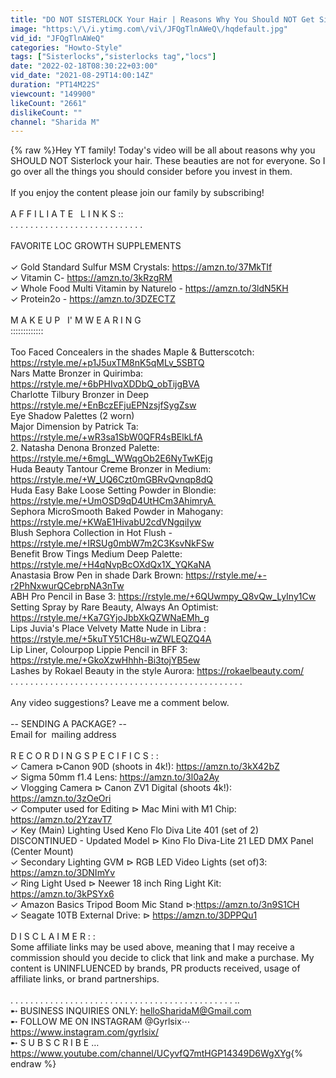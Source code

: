 ```yaml
---
title: "DO NOT SISTERLOCK Your Hair | Reasons Why You Should NOT Get Sisterlocks | My Loc Journey"
image: "https:\/\/i.ytimg.com\/vi\/JFQgTlnAWeQ\/hqdefault.jpg"
vid_id: "JFQgTlnAWeQ"
categories: "Howto-Style"
tags: ["Sisterlocks","sisterlocks tag","locs"]
date: "2022-02-18T08:30:22+03:00"
vid_date: "2021-08-29T14:00:14Z"
duration: "PT14M22S"
viewcount: "149900"
likeCount: "2661"
dislikeCount: ""
channel: "Sharida M"
---
```

{% raw %}Hey YT family! Today's video will be all about reasons why you SHOULD NOT Sisterlock your hair. These beauties are not for everyone. So I go over all the things you should consider before you invest in them. <br /><br />If you enjoy the content please join our family by subscribing!<br /><br />A F F I L I A T E   L I N K S ::<br />. . . . . . . . . . . . . . . . . . . . . . . . . . . <br /><br />FAVORITE LOC GROWTH SUPPLEMENTS<br /><br />✓ Gold Standard Sulfur MSM Crystals: <a rel="nofollow" target="blank" href="https://amzn.to/37MkTIf">https://amzn.to/37MkTIf</a><br />✓ Vitamin C- <a rel="nofollow" target="blank" href="https://amzn.to/3kRzgRM">https://amzn.to/3kRzgRM</a><br />✓ Whole Food Multi Vitamin by Naturelo - <a rel="nofollow" target="blank" href="https://amzn.to/3ldN5KH">https://amzn.to/3ldN5KH</a><br />✓ Protein2o - <a rel="nofollow" target="blank" href="https://amzn.to/3DZECTZ">https://amzn.to/3DZECTZ</a><br /><br />M A K E U P   I' M W E A R I N G<br />:::::::::::::<br /><br />Too Faced Concealers in the shades Maple &amp; Butterscotch: <a rel="nofollow" target="blank" href="https://rstyle.me/+p1J5uxTM8nK5qMLv_5SBTQ">https://rstyle.me/+p1J5uxTM8nK5qMLv_5SBTQ</a><br />Nars Matte Bronzer in Quirimba: <a rel="nofollow" target="blank" href="https://rstyle.me/+6bPHIvqXDDbQ_obTijgBVA">https://rstyle.me/+6bPHIvqXDDbQ_obTijgBVA</a><br />Charlotte Tilbury Bronzer in Deep <a rel="nofollow" target="blank" href="https://rstyle.me/+EnBczEFjuEPNzsjfSygZsw">https://rstyle.me/+EnBczEFjuEPNzsjfSygZsw</a><br />Eye Shadow Palettes (2 worn)<br />Major Dimension by Patrick Ta: <a rel="nofollow" target="blank" href="https://rstyle.me/+wR3sa1SbW0QFR4sBElkLfA">https://rstyle.me/+wR3sa1SbW0QFR4sBElkLfA</a><br />     2. Natasha Denona Bronzed Palette: <a rel="nofollow" target="blank" href="https://rstyle.me/+6mgL_WWqgOb2E6NyTwKEjg">https://rstyle.me/+6mgL_WWqgOb2E6NyTwKEjg</a><br />Huda Beauty Tantour Creme Bronzer in Medium: <a rel="nofollow" target="blank" href="https://rstyle.me/+W_UQ6Czt0mGBRvQvnqp8dQ">https://rstyle.me/+W_UQ6Czt0mGBRvQvnqp8dQ</a><br />Huda Easy Bake Loose Setting Powder in Blondie: <a rel="nofollow" target="blank" href="https://rstyle.me/+UmOSD9qD4UtHCm3AhimryA ">https://rstyle.me/+UmOSD9qD4UtHCm3AhimryA </a><br />Sephora MicroSmooth Baked Powder in Mahogany: <a rel="nofollow" target="blank" href="https://rstyle.me/+KWaE1HivabU2cdVNgqiIyw">https://rstyle.me/+KWaE1HivabU2cdVNgqiIyw</a><br />Blush Sephora Collection in Hot Flush -<a rel="nofollow" target="blank" href="https://rstyle.me/+IRSUg0mbW7m2C3KsvNkFSw">https://rstyle.me/+IRSUg0mbW7m2C3KsvNkFSw</a><br />Benefit Brow Tings Medium Deep Palette: <a rel="nofollow" target="blank" href="https://rstyle.me/+H4qNvpBcOXdQx1X_YQKaNA">https://rstyle.me/+H4qNvpBcOXdQx1X_YQKaNA</a><br />Anastasia Brow Pen in shade Dark Brown: <a rel="nofollow" target="blank" href="https://rstyle.me/+-r2PhNxwurQCebrpNA3nTw">https://rstyle.me/+-r2PhNxwurQCebrpNA3nTw</a><br />ABH Pro Pencil in Base 3: <a rel="nofollow" target="blank" href="https://rstyle.me/+6QUwmpy_Q8vQw_LyIny1Cw">https://rstyle.me/+6QUwmpy_Q8vQw_LyIny1Cw</a><br />Setting Spray by Rare Beauty, Always An Optimist: <a rel="nofollow" target="blank" href="https://rstyle.me/+Ka7GYjoJbbXkQZWNaEMh_g">https://rstyle.me/+Ka7GYjoJbbXkQZWNaEMh_g</a><br />Lips Juvia's Place Velvety Matte Nude in Libra : <a rel="nofollow" target="blank" href="https://rstyle.me/+5kuTY51CH8u-wZWLEQZQ4A">https://rstyle.me/+5kuTY51CH8u-wZWLEQZQ4A</a><br />Lip Liner, Colourpop Lippie Pencil in BFF 3: <a rel="nofollow" target="blank" href="https://rstyle.me/+GkoXzwHhhh-Bi3tojYB5ew">https://rstyle.me/+GkoXzwHhhh-Bi3tojYB5ew</a><br />Lashes by Rokael Beauty in the style Aurora: <a rel="nofollow" target="blank" href="https://rokaelbeauty.com/">https://rokaelbeauty.com/</a><br />. . . . . . . . . . . . . . . . . . . . . . . . . . . . . . . . . . . . . . . . . . . . . . .<br /><br />Any video suggestions? Leave me a comment below.  <br /><br />-- SENDING A PACKAGE? --<br />Email for  mailing address<br /><br />R E C O R D I N G   S P E C I F I C S : :<br />✓ Camera ⊳Canon 90D (shoots in 4k!): <a rel="nofollow" target="blank" href="https://amzn.to/3kX42bZ">https://amzn.to/3kX42bZ</a><br />✓ Sigma 50mm f1.4 Lens: <a rel="nofollow" target="blank" href="https://amzn.to/3l0a2Ay">https://amzn.to/3l0a2Ay</a><br />✓ Vlogging Camera ⊳ Canon ZV1 Digital (shoots 4k!):  <a rel="nofollow" target="blank" href="https://amzn.to/3zOeOri">https://amzn.to/3zOeOri</a><br />✓ Computer used for Editing  ⊳ Mac Mini with M1 Chip: <a rel="nofollow" target="blank" href="https://amzn.to/2YzavT7">https://amzn.to/2YzavT7</a><br />✓ Key (Main) Lighting Used Keno Flo Diva Lite 401 (set of 2) DISCONTINUED - Updated Model ⊳ Kino Flo Diva-Lite 21 LED DMX Panel (Center Mount)<br />✓ Secondary Lighting GVM ⊳ RGB LED Video Lights (set of)3: <a rel="nofollow" target="blank" href="https://amzn.to/3DNImYv">https://amzn.to/3DNImYv</a><br />✓ Ring Light Used ⊳ Neewer 18 inch Ring Light Kit: <a rel="nofollow" target="blank" href="https://amzn.to/3kPSYx6">https://amzn.to/3kPSYx6</a><br />✓ Amazon Basics Tripod Boom Mic Stand ⊳:<a rel="nofollow" target="blank" href="https://amzn.to/3n9S1CH">https://amzn.to/3n9S1CH</a><br />✓ Seagate 10TB External Drive: ⊳ <a rel="nofollow" target="blank" href="https://amzn.to/3DPPQu1">https://amzn.to/3DPPQu1</a><br /><br />D I S C L A I M E R : :<br />Some affiliate links may be used above, meaning that I may receive a commission should you decide to click that link and make a purchase. My content is UNINFLUENCED by brands, PR products received, usage of affiliate links, or brand partnerships.<br /><br />. . . . . . . . . . . . . . . . . . . . . . . . . . . . . . . . . . . . . . . . . . . . . ..<br />➸ BUSINESS INQUIRIES ONLY: helloSharidaM@Gmail.com<br />➸ FOLLOW ME ON INSTAGRAM @Gyrlsix⋯ <a rel="nofollow" target="blank" href="https://www.instagram.com/gyrlsix/">https://www.instagram.com/gyrlsix/</a><br />➸ S U B S C R I B E … <a rel="nofollow" target="blank" href="https://www.youtube.com/channel/UCyvfQ7mtHGP14349D6WgXYg">https://www.youtube.com/channel/UCyvfQ7mtHGP14349D6WgXYg</a>{% endraw %}
